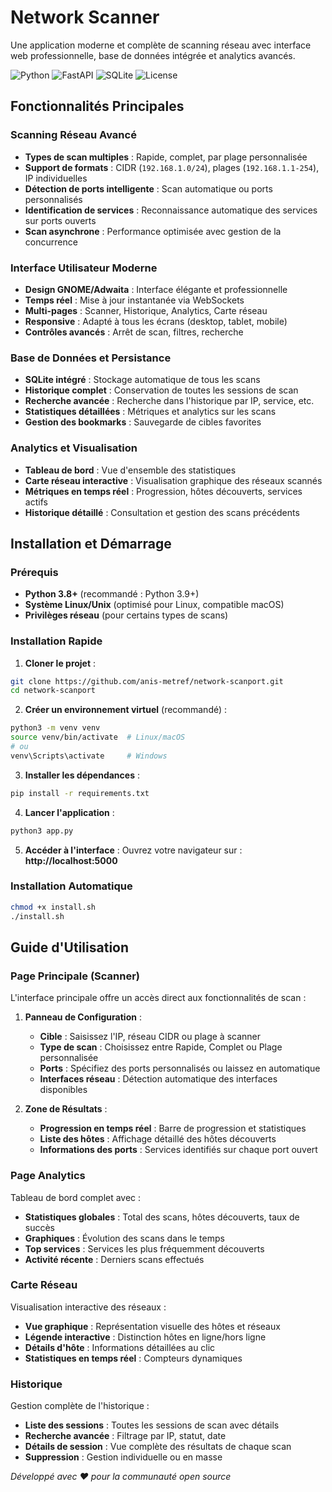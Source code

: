 #  Network Scanner 

Une application moderne et complète de scanning réseau avec interface web professionnelle, base de données intégrée et analytics avancés.

![Python](https://img.shields.io/badge/Python-3.8+-blue.svg)
![FastAPI](https://img.shields.io/badge/FastAPI-0.104+-green.svg)
![SQLite](https://img.shields.io/badge/SQLite-3.0+-orange.svg)
![License](https://img.shields.io/badge/License-MIT-yellow.svg)

##  Fonctionnalités Principales

###  Scanning Réseau Avancé
- **Types de scan multiples** : Rapide, complet, par plage personnalisée
- **Support de formats** : CIDR (`192.168.1.0/24`), plages (`192.168.1.1-254`), IP individuelles
- **Détection de ports intelligente** : Scan automatique ou ports personnalisés
- **Identification de services** : Reconnaissance automatique des services sur ports ouverts
- **Scan asynchrone** : Performance optimisée avec gestion de la concurrence

###  Interface Utilisateur Moderne
- **Design GNOME/Adwaita** : Interface élégante et professionnelle
- **Temps réel** : Mise à jour instantanée via WebSockets
- **Multi-pages** : Scanner, Historique, Analytics, Carte réseau
- **Responsive** : Adapté à tous les écrans (desktop, tablet, mobile)
- **Contrôles avancés** : Arrêt de scan, filtres, recherche

### Base de Données et Persistance
- **SQLite intégré** : Stockage automatique de tous les scans
- **Historique complet** : Conservation de toutes les sessions de scan
- **Recherche avancée** : Recherche dans l'historique par IP, service, etc.
- **Statistiques détaillées** : Métriques et analytics sur les scans
- **Gestion des bookmarks** : Sauvegarde de cibles favorites

### Analytics et Visualisation
- **Tableau de bord** : Vue d'ensemble des statistiques
- **Carte réseau interactive** : Visualisation graphique des réseaux scannés
- **Métriques en temps réel** : Progression, hôtes découverts, services actifs
- **Historique détaillé** : Consultation et gestion des scans précédents

## Installation et Démarrage

### Prérequis
- **Python 3.8+** (recommandé : Python 3.9+)
- **Système Linux/Unix** (optimisé pour Linux, compatible macOS)
- **Privilèges réseau** (pour certains types de scans)

### Installation Rapide

1. **Cloner le projet** :
```bash
git clone https://github.com/anis-metref/network-scanport.git
cd network-scanport
```

2. **Créer un environnement virtuel** (recommandé) :
```bash
python3 -m venv venv
source venv/bin/activate  # Linux/macOS
# ou
venv\Scripts\activate     # Windows
```

3. **Installer les dépendances** :
```bash
pip install -r requirements.txt
```

4. **Lancer l'application** :
```bash
python3 app.py
```

5. **Accéder à l'interface** :
Ouvrez votre navigateur sur : **http://localhost:5000**

### Installation Automatique
```bash
chmod +x install.sh
./install.sh
```

##  Guide d'Utilisation

###  Page Principale (Scanner)
L'interface principale offre un accès direct aux fonctionnalités de scan :

1. **Panneau de Configuration** :
   - **Cible** : Saisissez l'IP, réseau CIDR ou plage à scanner
   - **Type de scan** : Choisissez entre Rapide, Complet ou Plage personnalisée
   - **Ports** : Spécifiez des ports personnalisés ou laissez en automatique
   - **Interfaces réseau** : Détection automatique des interfaces disponibles

2. **Zone de Résultats** :
   - **Progression en temps réel** : Barre de progression et statistiques
   - **Liste des hôtes** : Affichage détaillé des hôtes découverts
   - **Informations des ports** : Services identifiés sur chaque port ouvert

###  Page Analytics
Tableau de bord complet avec :
- **Statistiques globales** : Total des scans, hôtes découverts, taux de succès
- **Graphiques** : Évolution des scans dans le temps
- **Top services** : Services les plus fréquemment découverts
- **Activité récente** : Derniers scans effectués

###  Carte Réseau
Visualisation interactive des réseaux :
- **Vue graphique** : Représentation visuelle des hôtes et réseaux
- **Légende interactive** : Distinction hôtes en ligne/hors ligne
- **Détails d'hôte** : Informations détaillées au clic
- **Statistiques en temps réel** : Compteurs dynamiques

###  Historique
Gestion complète de l'historique :
- **Liste des sessions** : Toutes les sessions de scan avec détails
- **Recherche avancée** : Filtrage par IP, statut, date
- **Détails de session** : Vue complète des résultats de chaque scan
- **Suppression** : Gestion individuelle ou en masse

*Développé avec ❤️ pour la communauté open source*

</div>
